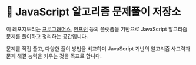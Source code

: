 # 🧠 JavaScript 알고리즘 문제풀이 저장소

이 레포지토리는 [프로그래머스](https://programmers.co.kr), [인프런](https://www.inflearn.com) 등의 플랫폼을 기반으로 JavaScript 알고리즘 문제를 풀이하고 정리하는 공간입니다.

문제를 직접 풀고, 다양한 풀이 방법을 비교하며 JavaScript 기반의 알고리즘 사고력과 문제 해결 능력을 키우는 것을 목표로 합니다.
